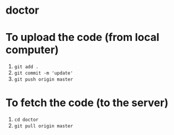 # doctor


# To upload the code (from local computer)
1. `git add .`
2. `git commit -m 'update'`
3. `git push origin master`

# To fetch the code (to the server)
1. `cd doctor`
2. `git pull origin master`